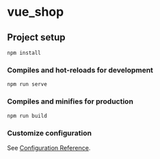 # vue_shop

## Project setup
```
npm install
```
    
### Compiles and hot-reloads for development
```
npm run serve
```

### Compiles and minifies for production
```
npm run build   
```
       
### Customize configuration
See [Configuration Reference](https://cli.vuejs.org/config/).
            